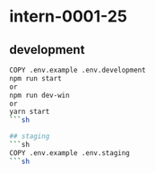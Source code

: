 # intern-0001-25

## development
```sh
COPY .env.example .env.development
npm run start
or
npm run dev-win
or
yarn start
```sh

## staging
```sh
COPY .env.example .env.staging
```sh

